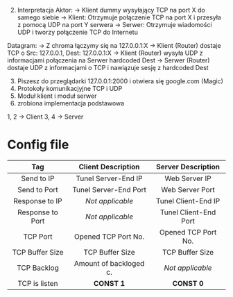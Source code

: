 2. Interpretacja
Aktor:
 -> Klient dummy wysyłający TCP na port X do samego siebie
 -> Klient: Otrzymuje połączenie TCP na port X i przesyła z pomocą UDP na port Y serwera
 -> Serwer: Otrzymuje wiadomości UDP i tworzy połączenie TCP do Internetu

Datagram:
-> Z chroma łączymy się na 127.0.0.1:X
-> Klient (Router) dostaje TCP o Src: 127.0.0.1, Dest: 127.0.0.1:X
-> Klient (Router) wysyła UDP z informacjami połączenia na Serwer hardcoded Dest
-> Serwer (Router) dostaje UDP z informacjami o TCP i nawiązuje sesję z hardcoded Dest

3. Piszesz do przeglądarki 127.0.0.1:2000 i otwiera się google.com (Magic)
4. Protokoły komunikacjyjne TCP i UDP
5. Moduł klient i moduł serwer
6. zrobiona implementacja podstawowa

1, 2 -> Client
3, 4 -> Server

# Config file
|  Tag                 | Client Description    | Server Description     |
|:--------------------:|:---------------------:|:----------------------:|
|  Send to IP          | Tunel Server-End IP   | Web Server IP          |
|  Send to Port        | Tunel Server-End Port | Web Server Port        |
|  Response to IP      | _Not applicable_      | Tunel Client-End IP    |
|  Response to Port    | _Not applicable_      | Tunel Client-End Port  |
|  TCP Port            | Opened TCP Port No.   | Opened TCP Port No.    |
|  TCP Buffer Size     | TCP Buffer Size       | TCP Buffer Size        |
|  TCP Backlog         | Amount of backloged c.| _Not applicable_       |
|  TCP is listen       | **CONST 1**           | **CONST 0**            |
